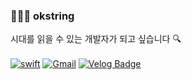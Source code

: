 ### 🧑🏻‍💻 okstring

시대를 읽을 수 있는 개발자가 되고 싶습니다 🔍<br><br>
[![swift](https://img.shields.io/badge/Swift-FA7343?style=flat&logo=swift&logoColor=white)](https://developer.apple.com/kr/swift/)
[![Gmail](http://img.shields.io/badge/Gmail-EA4335?style=flat&logo=Gmail&logoColor=white)](mailto:milkoi7801@gmail.com)
[![Velog Badge](http://img.shields.io/badge/-Velog-20c997?style=flat&link=https://velog.io/@okstring)](https://velog.io/@okstring)
